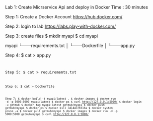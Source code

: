 Lab 1: Create Micrservice Api and deploy in Docker
Time : 30 minutes

Step 1: Create a Docker Account
https://hub.docker.com/

Step 2: login to lab
https://labs.play-with-docker.com/

Step 3: create files
$ mkdir myapi
$ cd myapi

myapi
└───requirements.txt
│
└───Dockerfile
│
└───app.py

Step 4:
$ cat > app.py
<code>
	
Step 5: 
$ cat > requirements.txt
<code>
	
Step 6:
$ cat > Dockerfile
<code>

Step 7:
$ docker build -t myapi:latest .
$ docker images
$ docker run -d -p 5000:5000 myapi:latest
$ docker ps
$ curl http://127.0.0.1:5000/
$ docker login -u getmub
$ docker tag myapi:latest getmub/myapi
$ docker push getmub/myapi
$ docker ps
$ docker kill 34144376516a
$ docker system prune -a
$ docker pull getmub/myapi
$ docker images
$ docker run -d -p 5000:5000 getmub/myapi
$ curl http://127.0.0.1:5000/
